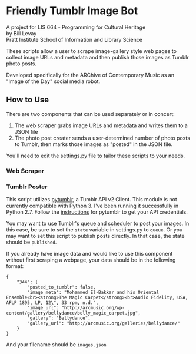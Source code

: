 Friendly Tumblr Image Bot
====================
A project for LIS 664 - Programming for Cultural Heritage<br>
by Bill Levay<br>
Pratt Institute School of Information and Library Science

These scripts allow a user to scrape image-gallery style web pages to collect image URLs and metadata and then publish those images as Tumblr photo posts.

Developed specifically for the ARChive of Contemporary Music as an "Image of the Day" social media robot.

## How to Use

There are two components that can be used separately or in concert:
1. The web scraper grabs image URLs and metadata and writes them to a JSON file
2. The photo post creater sends a user-determined number of photo posts to Tumblr, then marks those images as "posted" in the JSON file.

You'll need to edit the settings.py file to tailor these scripts to your needs.

### Web Scraper

### Tumblr Poster

This script utilizes [pytumblr](https://github.com/tumblr/pytumblr), a Tumblr API v2 Client. This module is not currently compatible with Python 3. I've been running it successfully in Python 2.7. Follow the [instructions](https://github.com/tumblr/pytumblr#create-a-client) for pytumblr to get your API credentials.

You may want to use Tumblr's queue and scheduler to post your images. In this case, be sure to set the `state` variable in settings.py to `queue`. Or you may want to set this script to publish posts directly. In that case, the state should be `published`.

If you already have image data and would like to use this component without first scraping a webpage, your data should be in the following format:

```
{
    "344": {
        "posted_to_tumblr": false, 
        "image_meta": "Mohammed El-Bakkar and his Oriental Ensemble<br><strong>The Magic Carpet</strong><br>Audio Fidelity, USA, AFLP 1895, LP, 12\", 33 rpm, n.d.", 
        "image_url": "http://arcmusic.org/wp-content/gallery/bellydance/belly_magic_carpet.jpg", 
        "gallery": "Bellydance", 
        "gallery_url": "http://arcmusic.org/galleries/bellydance/"
    }
}
```

And your filename should be `images.json`

